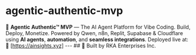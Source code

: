 # agentic-authentic-mvp
🚀 **Agentic Authentic™ MVP** — The AI Agent Platform for Vibe Coding.  Build, Deploy, Monetize. Powered by Qwen, n8n, Replit, Supabase &amp; Cloudflare using **AI agents**, **automation**, and **seamless integrations**.  Deployed live at: 🔗 [https://ainsights.xyz] ---  ## 🙌 Built by RKA Enterprises Inc.
